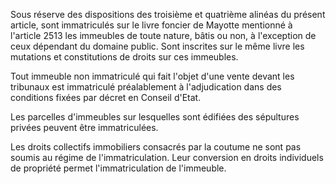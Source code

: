   
Sous réserve des dispositions des troisième et quatrième alinéas du présent article, sont immatriculés sur le livre foncier de Mayotte mentionné à l'article 2513 les immeubles de toute nature, bâtis ou non, à l'exception de ceux dépendant du domaine public. Sont inscrites sur le même livre les mutations et constitutions de droits sur ces immeubles.   

  
Tout immeuble non immatriculé qui fait l'objet d'une vente devant les tribunaux est immatriculé préalablement à l'adjudication dans des conditions fixées par décret en Conseil d'Etat.   

  
Les parcelles d'immeubles sur lesquelles sont édifiées des sépultures privées peuvent être immatriculées.   

  
Les droits collectifs immobiliers consacrés par la coutume ne sont pas soumis au régime de l'immatriculation. Leur conversion en droits individuels de propriété permet l'immatriculation de l'immeuble.  
